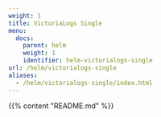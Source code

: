 ```yaml
---
weight: 1
title: VictoriaLogs Single
menu:
  docs:
    parent: helm
    weight: 1
    identifier: helm-victorialogs-single
url: /helm/victorialogs-single
aliases:
  - /helm/victorialogs-single/index.html
---
```

{{% content "README.md" %}}

